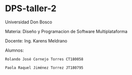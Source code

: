 # DPS-taller-2

Universidad Don Bosco

Materia: Diseño y Programacion de Software Multiplataforma

Docente: Ing. Karens Meldrano

Alumnos:

    Rolando José Cornejo Torres CT180058    

    Paola Raquel Jiménez Torrez JT180795   
